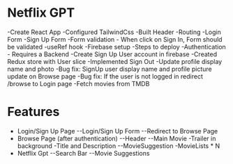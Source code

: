 # Netflix GPT
-Create React App
-Configured TailwindCss
-Built Header
-Routing
-Login Form
-Sign Up Form
-Form validation - When click on Sign In, Form should be validated
-useRef hook
-Firebase setup
-Steps to deploy
-Authentication - Requires a Backend
-Create Sign Up User account in firebase
-Created Redux store with User slice
-Implemented Sign Out
-Update profile display name and photo
-Bug fix: SignUp user display name and profile picture update on Browse page
-Bug fix: If the user is not logged in redirect /browse to Login page
-Fetch movies from TMDB

# Features
- Login/Sign Up  Page
        --Login/Sign Up Form
        --Redirect to Browse Page
- Browse Page (after authentication)
        --Header
        --Main Movie
            -Trailer in background
            -Title and Description
        --MovieSuggestion
            -MovieLists * N
- Netflix Gpt
        --Search Bar
        --Movie Suggestions
